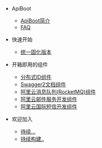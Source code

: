 - ApiBoot

  - [ApiBoot简介](list/ApiBoot简介.md)
  - [FAQ](/)
  
- 快速开始  

  - [统一固化版本](list/统一固化版本.md)
  
- 开箱即用的组件

  - [分布式ID组件](list/分布式ID组件.md)
  - [Swagger2文档组件](list/Swagger2组件)
  - [阿里云消息队列(RocketMQ)组件](list/阿里云消息队列(RocketMQ)组件)
  - [阿里云邮件服务开发组件](list/阿里云邮件服务开发组件.md)
  - [阿里云国际短信开发组件](list/阿里云国际短信开发组件.md)
  
- 欢迎加入
  
  - [待续...](list/正在编写.md)
  - [持续构建..](list/正在编写.md)
  
    

